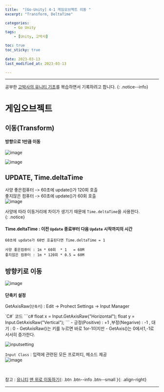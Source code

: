 ```yaml
---
title:  "[Go-Unity] 4-1 게임오브젝트 이동 "
excerpt: "Transform, DeltaTime"

categories:
    - Go Unity
tags:
    - [Unity, 고박사]

toc: true
toc_sticky: true
 
date: 2023-03-13
last_modified_at: 2023-03-13

---
```

- - -

공부한 [고박사의 유니티 기초](https://www.inflearn.com/course/%EA%B3%A0%EB%B0%95%EC%82%AC-%EC%9C%A0%EB%8B%88%ED%8B%B0-%EA%B8%B0%EC%B4%88/dashboard)를 복습하면서 기록하려고 합니다. 
{: .notice--info}

# 게임오브젝트

## 이동(Transform)

####    방향으로 1만큼 이동
![image](https://user-images.githubusercontent.com/96651722/224717493-5f2ee0c5-6f91-4d65-a4e8-f72286a8924e.png)

![image](https://user-images.githubusercontent.com/96651722/224717635-f6b7e8eb-5b7c-40c4-b3f5-c81fd0ba81f6.png)

##    UPDATE, Time.deltaTime

사양 좋은컴퓨터 -> 60초에 update()가 120회 호출  
좋지않은 컴퓨터 -> 60초에 update()가 60회  호출  
![image](https://user-images.githubusercontent.com/96651722/224721465-da17ac57-b0af-45e4-926a-01a342fd8bfa.png)

사양에 따라 이동거리에 차이가 생기기 때문에 `Time.deltaTime`을 사용한다.  
{: .notice}
####    Time.deltaTime : 이전 `Update` 종료부터 다음 `Update` 시작까지의 시간  
    60초에 update가 60번 호출된다면 Time.deltaTime = 1  

```
사양 좋은컴퓨터 : 1m * 60회  * 1   = 60M  
좋지않은 컴퓨터 : 1m * 120회 * 0.5 = 60M
```

##    방향키로 이동

![image](https://user-images.githubusercontent.com/96651722/224726435-ae046a8c-52e0-4b33-952d-a6fa66fa470f.png)
####    단축키 설정
GetAxisRaw(`단축키`) : Edit -> Prohect Settings -> Input Manager  

<div class="notice--primary" markdown="1"> 
`C#` 코드 
  ```c#
float x = Input.GetAxisRaw("Horizontal");
float y = Input.GetAxisRaw("Vertical");
  ```
- 긍정(Positive) : +1 ,부정(Negarive) : -1 , 대기 : 0
- GetAxisRaw()는 키를 누르면 바로 1or-1이지만
- GetAxis()는 0에서1,-1로 서서히 증가한다.

</div>

![inputsetting](https://user-images.githubusercontent.com/96651722/224728266-478e9b0f-e042-4372-9557-3e155d7d874e.png)  

`Input Class` : 입력에 관련된 모든 프로퍼티, 메소드 제공  
![image](https://user-images.githubusercontent.com/96651722/224723148-b32a4c88-3268-4ebb-9a9a-c2d837b3a137.png)




<br>

참고 : [유니티](https://docs.unity3d.com/kr/)
[맨 위로 이동하기](#){: .btn .btn--info .btn--small }{: .align-right}
<br>
- - -
